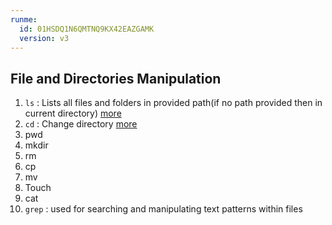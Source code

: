 ```yaml
---
runme:
  id: 01HSDQ1N6QMTNQ9KX42EAZGAMK
  version: v3
---
```


## File and Directories Manipulation

1. `ls` : Lists all files and folders in provided path(if no path provided then in current directory) [more](https://www.geeksforgeeks.org/ls-command-in-linux/?ref=lbp)
2. `cd` : Change directory [more](https://www.geeksforgeeks.org/cd-command-in-linux-with-examples/)
3. pwd
4. mkdir
5. rm
6. cp
7. mv
8. Touch
9. cat
10. `grep` : used for searching and manipulating text patterns within files
    